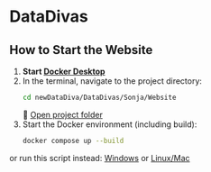 # DataDivas

## How to Start the Website

1. **Start [Docker Desktop](https://www.docker.com/products/docker-desktop/)**  
2. In the terminal, navigate to the project directory:  
    ```bash
    cd newDataDiva/DataDivas/Sonja/Website
    ```
   📂 [Open project folder](./DataDivas/Sonja/Website)  
3. Start the Docker environment (including build):  
    ```bash
    docker compose up --build
    ```
or run this script instead: [Windows](/start.bat) or [Linux/Mac](/start.sh)